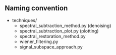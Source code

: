 ## Naming convention
- techniques/
    + spectral_subtraction_method.py (denoising)
    + spectral_subtraction_plot.py (plotting)
    + spectral_restoration_method.py
    + wiener_filtering.py
    + signal_subspace_approach.py

